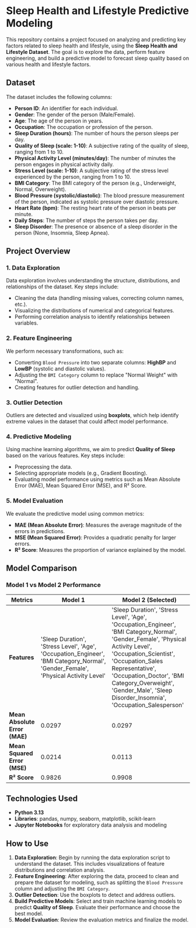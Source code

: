 # Sleep Health and Lifestyle Predictive Modeling

This repository contains a project focused on analyzing and predicting key factors related to sleep health and lifestyle, using the **Sleep Health and Lifestyle Dataset**. The goal is to explore the data, perform feature engineering, and build a predictive model to forecast sleep quality based on various health and lifestyle factors.

## Dataset

The dataset includes the following columns:

- **Person ID**: An identifier for each individual.
- **Gender**: The gender of the person (Male/Female).
- **Age**: The age of the person in years.
- **Occupation**: The occupation or profession of the person.
- **Sleep Duration (hours)**: The number of hours the person sleeps per day.
- **Quality of Sleep (scale: 1-10)**: A subjective rating of the quality of sleep, ranging from 1 to 10.
- **Physical Activity Level (minutes/day)**: The number of minutes the person engages in physical activity daily.
- **Stress Level (scale: 1-10)**: A subjective rating of the stress level experienced by the person, ranging from 1 to 10.
- **BMI Category**: The BMI category of the person (e.g., Underweight, Normal, Overweight).
- **Blood Pressure (systolic/diastolic)**: The blood pressure measurement of the person, indicated as systolic pressure over diastolic pressure.
- **Heart Rate (bpm)**: The resting heart rate of the person in beats per minute.
- **Daily Steps**: The number of steps the person takes per day.
- **Sleep Disorder**: The presence or absence of a sleep disorder in the person (None, Insomnia, Sleep Apnea).

## Project Overview

### 1. **Data Exploration**
Data exploration involves understanding the structure, distributions, and relationships of the dataset. Key steps include:
- Cleaning the data (handling missing values, correcting column names, etc.).
- Visualizing the distributions of numerical and categorical features.
- Performing correlation analysis to identify relationships between variables.

### 2. **Feature Engineering**
We perform necessary transformations, such as:
- Converting `Blood Pressure` into two separate columns: **HighBP** and **LowBP** (systolic and diastolic values).
- Adjusting the `BMI Category` column to replace "Normal Weight" with "Normal".
- Creating features for outlier detection and handling.

### 3. **Outlier Detection**
Outliers are detected and visualized using **boxplots**, which help identify extreme values in the dataset that could affect model performance.

### 4. **Predictive Modeling**
Using machine learning algorithms, we aim to predict **Quality of Sleep** based on the various features. Key steps include:
- Preprocessing the data.
- Selecting appropriate models (e.g., Gradient Boosting).
- Evaluating model performance using metrics such as Mean Absolute Error (MAE), Mean Squared Error (MSE), and R² Score.

### 5. **Model Evaluation**
We evaluate the predictive model using common metrics:
- **MAE (Mean Absolute Error)**: Measures the average magnitude of the errors in predictions.
- **MSE (Mean Squared Error)**: Provides a quadratic penalty for larger errors.
- **R² Score**: Measures the proportion of variance explained by the model.

## Model Comparison

### Model 1 vs Model 2 Performance

| **Metrics**              | **Model 1**  | **Model 2 (Selected)**  |
|--------------------------|--------------|--------------|
| **Features**             | 'Sleep Duration', 'Stress Level', 'Age', 'Occupation_Engineer', 'BMI Category_Normal', 'Gender_Female', 'Physical Activity Level' | 'Sleep Duration', 'Stress Level', 'Age', 'Occupation_Engineer', 'BMI Category_Normal', 'Gender_Female', 'Physical Activity Level', 'Occupation_Scientist', 'Occupation_Sales Representative', 'Occupation_Doctor', 'BMI Category_Overweight', 'Gender_Male', 'Sleep Disorder_Insomnia', 'Occupation_Salesperson' |
| **Mean Absolute Error (MAE)** | 0.0297       | 0.0297       |
| **Mean Squared Error (MSE)**  | 0.0214       | 0.0113       |
| **R² Score**              | 0.9826       | 0.9908       |

## Technologies Used

- **Python 3.13**
- **Libraries**: pandas, numpy, seaborn, matplotlib, scikit-learn
- **Jupyter Notebooks** for exploratory data analysis and modeling

## How to Use

1. **Data Exploration**: Begin by running the data exploration script to understand the dataset. This includes visualizations of feature distributions and correlation analysis.
2. **Feature Engineering**: After exploring the data, proceed to clean and prepare the dataset for modeling, such as splitting the `Blood Pressure` column and adjusting the `BMI Category`.
3. **Outlier Detection**: Use the boxplots to detect and address outliers.
4. **Build Predictive Models**: Select and train machine learning models to predict **Quality of Sleep**. Evaluate their performance and choose the best model.
5. **Model Evaluation**: Review the evaluation metrics and finalize the model. 